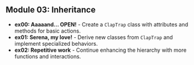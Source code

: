 ## Module 03: Inheritance
- **ex00: Aaaaand... OPEN!** - Create a `ClapTrap` class with attributes and methods for basic actions.
- **ex01: Serena, my love!** - Derive new classes from `ClapTrap` and implement specialized behaviors.
- **ex02: Repetitive work** - Continue enhancing the hierarchy with more functions and interactions.
